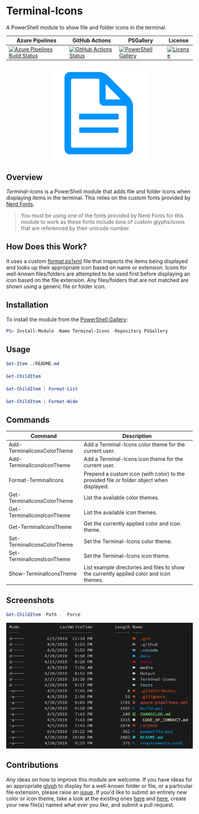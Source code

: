 # Terminal-Icons

A PowerShell module to show file and folder icons in the terminal.

| Azure Pipelines | GitHub Actions | PSGallery | License |
|-----------------|----------------|-----------|---------|
[![Azure Pipelines Build Status][azure-pipeline-badge]][azure-pipeline-build] | [![GitHub Actions Status][github-actions-badge]][github-actions] | [![PowerShell Gallery][psgallery-badge]][psgallery] | [![License][license-badge]][license]

<p align="center">
    <img src="./media/icon_256.png" alt="Icon">
</p>

## Overview

*Terminal-Icons* is a PowerShell module that adds file and folder icons when displaying items in the terminal.
This relies on the custom fonts provided by [Nerd Fonts](https://github.com/ryanoasis/nerd-fonts).


> You must be using one of the fonts provided by Nerd Fonts for this module to work as these fonts include tons of custom glyphs/icons that are referenced by their unicode number.

## How Does this Work?
It uses a custom [format.ps1xml](https://docs.microsoft.com/en-us/powershell/module/microsoft.powershell.core/about/about_format.ps1xml?view=powershell-6) file that inspects the items being displayed and looks up their appropriate icon based on name or extension.
Icons for well-known files/folders are attempted to be used first before displaying an icon based on the file extension.
Any files/folders that are not matched are shown using a generic file or folder icon.

## Installation

To install the module from the [PowerShell Gallery](https://www.powershellgallery.com/):

```powershell
PS> Install-Module -Name Terminal-Icons -Repository PSGallery
```

## Usage

```powershell
Get-Item ./README.md

Get-ChildItem

Get-ChildItem | Format-List

Get-ChildItem | Format-Wide
```

## Commands

| Command | Description |
|---------|-------------|
Add-TerminalIconsColorTheme | Add a Terminal-Icons color theme for the current user.
Add-TerminalIconsIconTheme  | Add a Terminal-Icons icon theme for the current user.
Format-TerminalIcons        | Prepend a custom icon (with color) to the provided file or folder object when displayed.
Get-TerminalIconsColorTheme | List the available color themes.
Get-TerminalIconsIconTheme  | List the available icon themes.
Get-TerminalIconsTheme      | Get the currently applied color and icon theme.
Set-TerminalIconsColorTheme | Set the Terminal-Icons color theme.
Set-TerminalIconsIconTheme  | Set the Terminal-Icons icon theme.
Show-TerminalIconsTheme     | List example directories and files to show the currently applied color and icon themes.

## Screenshots

```powershell
Get-ChildItem -Path . -Force
```

![Screenshot 1](./media/screenshot1.PNG)

## Contributions

Any ideas on how to improve this module are welcome.
If you have ideas for an appropriate [glyph](http://nerdfonts.com/#cheat-sheet) to display for a well-known folder or file, or a particular file extension, please raise an [issue](https://github.com/devblackops/Terminal-Icons/issues/new).
If you'd like to submit an entirely new color or icon theme, take a look at the existing ones [here](https://github.com/devblackops/Terminal-Icons/tree/master/Terminal-Icons/Data/colorThemes) and [here](https://github.com/devblackops/Terminal-Icons/tree/master/Terminal-Icons/Data/iconThemes), create your new file(s) named what ever you like, and submit a pull request.

[azure-pipeline-badge]: https://dev.azure.com/devblackops/Terminal-Icons/_apis/build/status/devblackops.Terminal-Icons?branchName=master
[azure-pipeline-build]: https://dev.azure.com/devblackops/Terminal-Icons/_build/latest?definitionId=6&branchName=master
[github-actions-badge]: https://wdp9fww0r9.execute-api.us-west-2.amazonaws.com/production/badge/devblackops/Terminal-Icons
[github-actions]:       https://wdp9fww0r9.execute-api.us-west-2.amazonaws.com/production/results/devblackops/Terminal-Icons
[psgallery-badge]:      https://img.shields.io/powershellgallery/dt/terminal-icons.svg
[psgallery]:            https://www.powershellgallery.com/packages/terminal-icons
[license-badge]:        https://img.shields.io/github/license/poshbotio/poshbot.svg
[license]:              https://www.powershellgallery.com/packages/poshbot
